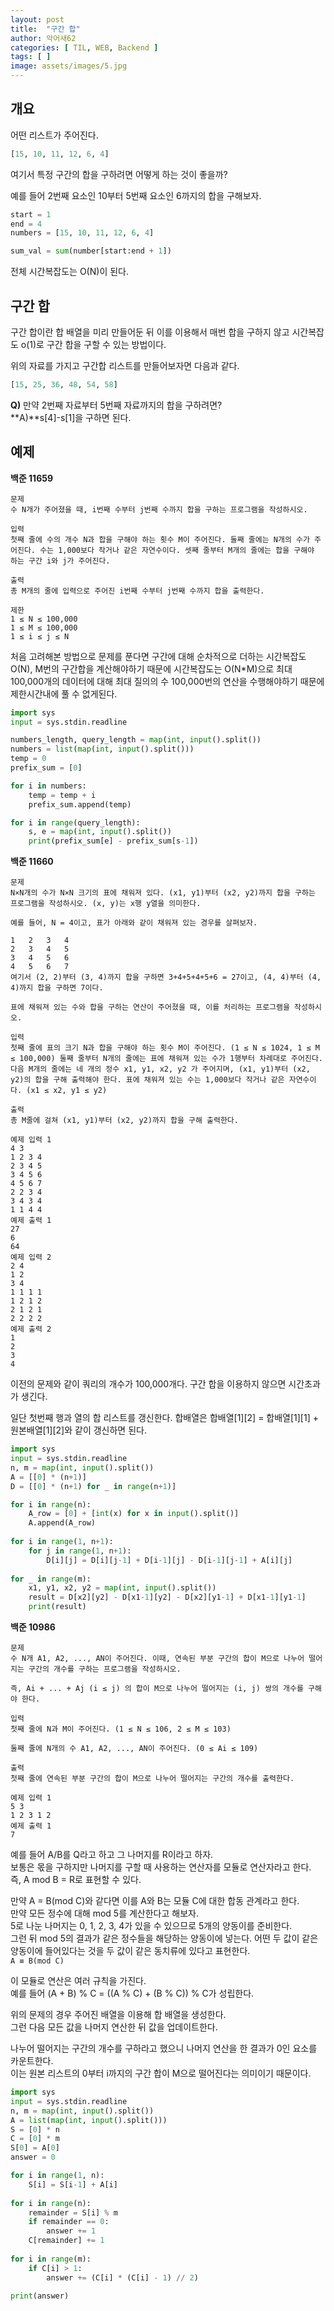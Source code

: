```yaml
---
layout: post
title:  "구간 합"
author: 악어새62
categories: [ TIL, WEB, Backend ]
tags: [ ]
image: assets/images/5.jpg
---
```

## 개요

어떤 리스트가 주어진다.  
```py
[15, 10, 11, 12, 6, 4]
```
여기서 특정 구간의 합을 구하려면 어떻게 하는 것이 좋을까?

예를 들어 2번째 요소인 10부터 5번째 요소인 6까지의 합을 구해보자.
```py
start = 1
end = 4
numbers = [15, 10, 11, 12, 6, 4]

sum_val = sum(number[start:end + 1])
```
전체 시간복잡도는 O(N)이 된다.

## 구간 합

구간 합이란 합 배열을 미리 만들어둔 뒤 이를 이용해서 매번 합을 구하지 않고 시간복잡도 o(1)로 구간 합을 구할 수 있는 방법이다.

위의 자료를 가지고 구간합 리스트를 만들어보자면 다음과 같다.
```py
[15, 25, 36, 48, 54, 58]
```
**Q)** 만약 2번째 자료부터 5번째 자료까지의 합을 구하려면?  
**A)**s[4]-s[1]을 구하면 된다.

## 예제

**백준 11659**
```
문제
수 N개가 주어졌을 때, i번째 수부터 j번째 수까지 합을 구하는 프로그램을 작성하시오.

입력
첫째 줄에 수의 개수 N과 합을 구해야 하는 횟수 M이 주어진다. 둘째 줄에는 N개의 수가 주어진다. 수는 1,000보다 작거나 같은 자연수이다. 셋째 줄부터 M개의 줄에는 합을 구해야 하는 구간 i와 j가 주어진다.

출력
총 M개의 줄에 입력으로 주어진 i번째 수부터 j번째 수까지 합을 출력한다.

제한
1 ≤ N ≤ 100,000
1 ≤ M ≤ 100,000
1 ≤ i ≤ j ≤ N
```

처음 고려해본 방법으로 문제를 푼다면 구간에 대해 순차적으로 더하는 시간복잡도 O(N), M번의 구간합을 계산해야하기 때문에 시간복잡도는 O(N*M)으로
최대 100,000개의 데이터에 대해 최대 질의의 수 100,000번의 연산을 수행해야하기 때문에 제한시간내에 풀 수 없게된다.

```py
import sys
input = sys.stdin.readline

numbers_length, query_length = map(int, input().split())
numbers = list(map(int, input().split()))
temp = 0
prefix_sum = [0]

for i in numbers:
    temp = temp + i
    prefix_sum.append(temp)

for i in range(query_length):
    s, e = map(int, input().split())
    print(prefix_sum[e] - prefix_sum[s-1])

```

**백준 11660**

```
문제
N×N개의 수가 N×N 크기의 표에 채워져 있다. (x1, y1)부터 (x2, y2)까지 합을 구하는 프로그램을 작성하시오. (x, y)는 x행 y열을 의미한다.

예를 들어, N = 4이고, 표가 아래와 같이 채워져 있는 경우를 살펴보자.

1	2	3	4
2	3	4	5
3	4	5	6
4	5	6	7
여기서 (2, 2)부터 (3, 4)까지 합을 구하면 3+4+5+4+5+6 = 27이고, (4, 4)부터 (4, 4)까지 합을 구하면 7이다.

표에 채워져 있는 수와 합을 구하는 연산이 주어졌을 때, 이를 처리하는 프로그램을 작성하시오.

입력
첫째 줄에 표의 크기 N과 합을 구해야 하는 횟수 M이 주어진다. (1 ≤ N ≤ 1024, 1 ≤ M ≤ 100,000) 둘째 줄부터 N개의 줄에는 표에 채워져 있는 수가 1행부터 차례대로 주어진다. 다음 M개의 줄에는 네 개의 정수 x1, y1, x2, y2 가 주어지며, (x1, y1)부터 (x2, y2)의 합을 구해 출력해야 한다. 표에 채워져 있는 수는 1,000보다 작거나 같은 자연수이다. (x1 ≤ x2, y1 ≤ y2)

출력
총 M줄에 걸쳐 (x1, y1)부터 (x2, y2)까지 합을 구해 출력한다.

예제 입력 1 
4 3
1 2 3 4
2 3 4 5
3 4 5 6
4 5 6 7
2 2 3 4
3 4 3 4
1 1 4 4
예제 출력 1 
27
6
64
예제 입력 2 
2 4
1 2
3 4
1 1 1 1
1 2 1 2
2 1 2 1
2 2 2 2
예제 출력 2 
1
2
3
4
```

이전의 문제와 같이 쿼리의 개수가 100,000개다. 구간 합을 이용하지 않으면 시간초과가 생긴다.

일단 첫번째 행과 열의 합 리스트를 갱신한다. 
합배열은 합배열[1][2] = 합배열[1][1] + 원본배열[1][2]와 같이 갱신하면 된다.
```py
import sys
input = sys.stdin.readline
n, m = map(int, input().split())
A = [[0] * (n+1)]
D = [[0] * (n+1) for _ in range(n+1)]

for i in range(n):
    A_row = [0] + [int(x) for x in input().split()]
    A.append(A_row)
    
for i in range(1, n+1):
    for j in range(1, n+1):
        D[i][j] = D[i][j-1] + D[i-1][j] - D[i-1][j-1] + A[i][j]
        
for _ in range(m):
    x1, y1, x2, y2 = map(int, input().split())
    result = D[x2][y2] - D[x1-1][y2] - D[x2][y1-1] + D[x1-1][y1-1]
    print(result)
```

**백준 10986**
```
문제
수 N개 A1, A2, ..., AN이 주어진다. 이때, 연속된 부분 구간의 합이 M으로 나누어 떨어지는 구간의 개수를 구하는 프로그램을 작성하시오.

즉, Ai + ... + Aj (i ≤ j) 의 합이 M으로 나누어 떨어지는 (i, j) 쌍의 개수를 구해야 한다.

입력
첫째 줄에 N과 M이 주어진다. (1 ≤ N ≤ 106, 2 ≤ M ≤ 103)

둘째 줄에 N개의 수 A1, A2, ..., AN이 주어진다. (0 ≤ Ai ≤ 109)

출력
첫째 줄에 연속된 부분 구간의 합이 M으로 나누어 떨어지는 구간의 개수를 출력한다.

예제 입력 1 
5 3
1 2 3 1 2
예제 출력 1 
7
```

예를 들어 A/B를 Q라고 하고 그 나머지를 R이라고 하자.  
보통은 몫을 구하지만 나머지를 구할 때 사용하는 연산자를 모듈로 연산자라고 한다.  
즉, A mod B = R로 표현할 수 있다.

만약 A = B(mod C)와 같다면 이를 A와 B는 모듈 C에 대한 합동 관계라고 한다.  
만약 모든 정수에 대해 mod 5를 계산한다고 해보자.  
5로 나눈 나머지는 0, 1, 2, 3, 4가 있을 수 있으므로 5개의 양동이를 준비한다.  
그런 뒤 mod 5의 결과가 같은 정수들을 해당하는 양동이에 넣는다.
어떤 두 값이 같은 양동이에 들어있다는 것을 두 값이 같은 동치류에 있다고 표현한다.  
`A ≡ B(mod C)`  

이 모듈로 연산은 여러 규칙을 가진다.  
예를 들어
(A + B) % C = ((A % C) + (B % C)) % C가 성립한다.

위의 문제의 경우 주어진 배열을 이용해 합 배열을 생성한다.  
그런 다음 모든 값을 나머지 연산한 뒤 값을 업데이트한다.  

나누어 떨어지는 구간의 개수를 구하라고 했으니 나머지 연산을 한 결과가 0인 요소를 카운트한다.  
이는 원본 리스트의 0부터 i까지의 구간 합이 M으로 떨어진다는 의미이기 때문이다.  

```py
import sys
input = sys.stdin.readline
n, m = map(int, input().split())
A = list(map(int, input().split()))
S = [0] * n
C = [0] * m
S[0] = A[0]
answer = 0

for i in range(1, n):
    S[i] = S[i-1] + A[i]
    
for i in range(n):
    remainder = S[i] % m
    if remainder == 0:
        answer += 1
    C[remainder] += 1
    
for i in range(m):
    if C[i] > 1:
        answer += (C[i] * (C[i] - 1) // 2)
        
print(answer)
```